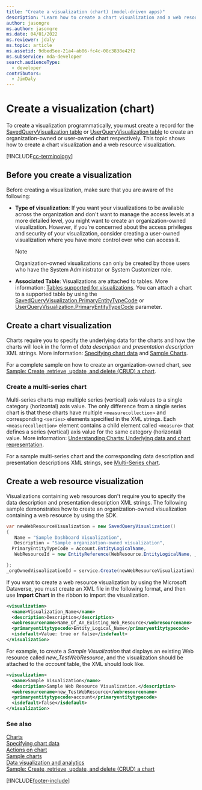 ```yaml
---
title: "Create a visualization (chart) (model-driven apps)"
description: "Learn how to create a chart visualization and a web resource visualization."
author: jasongre
ms.author: jasongre
ms.date: 04/01/2022
ms.reviewer: jdaly
ms.topic: article
ms.assetid: 9dbed5ee-21a4-ab86-fc4c-08c3838e42f2
ms.subservice: mda-developer
search.audienceType:
  - developer
contributors:
  - JimDaly
---
```


# Create a visualization (chart)

To create a visualization programmatically, you must create a record for the [SavedQueryVisualization table](../data-platform/reference/entities/savedqueryvisualization.md) or [UserQueryVisualization table](../data-platform/reference/entities/userqueryvisualization.md) to create an organization-owned or user-owned chart respectively. This topic shows how to create a chart visualization and a web resource visualization.

[!INCLUDE[cc-terminology](../data-platform/includes/cc-terminology.md)]

<a name="Before"></a>

## Before you create a visualization

Before creating a visualization, make sure that you are aware of the following:

- **Type of visualization**: If you want your visualizations to be available across the organization and don't want to manage the access levels at a more detailed level, you might want to create an organization-owned visualization. However, if you're concerned about the access privileges and security of your visualization, consider creating a user-owned visualization where you have more control over who can access it.

  > [!NOTE]
  > Organization-owned visualizations can only be created by those users who have the System Administrator or System Customizer role.

- **Associated Table**: Visualizations are attached to tables. More information: [Tables supported for visualizations](view-data-with-visualizations-charts.md). You can attach a chart to a supported table by using the [SavedQueryVisualization.PrimaryEntityTypeCode](../data-platform/reference/entities/savedqueryvisualization.md#BKMK_PrimaryEntityTypeCode) or [UserQueryVisualization.PrimaryEntityTypeCode](../data-platform/reference/entities/userqueryvisualization.md#BKMK_PrimaryEntityTypeCode) parameter.

<a name="CreateChart"></a>

## Create a chart visualization

Charts require you to specify the underlying data for the charts and how the charts will look in the form of _data description_ and _presentation description_ XML strings. More information: [Specifying chart data](understand-charts-underlying-data-chart-representation.md) and [Sample Charts](sample-charts.md).

For a complete sample on how to create an organization-owned chart, see [Sample: Create, retrieve, update, and delete (CRUD) a chart](https://github.com/microsoft/PowerApps-Samples/tree/master/dataverse/orgsvc/CSharp/CRUDOperationsChart).

### Create a multi-series chart

Multi-series charts map multiple series (vertical) axis values to a single category (horizontal) axis value. The only difference from a single series chart is that these charts have multiple `<measurecollection>` and corresponding `<series>` elements specified in the XML strings. Each `<measurecollection>` element contains a child element called `<measure>` that defines a series (vertical) axis value for the same category (horizontal) value. More information: [Understanding Charts: Underlying data and chart representation](understand-charts-underlying-data-chart-representation.md).

For a sample multi-series chart and the corresponding data description and presentation descriptions XML strings, see [Multi-Series chart](sample-charts.md#multi-series-chart).

<a name="CreateWRVisualization"></a>

## Create a web resource visualization

Visualizations containing web resources don't require you to specify the data description and presentation description XML strings. The following sample demonstrates how to create an organization-owned visualization containing a web resource by using the SDK.

```csharp
var newWebResourceVisualization = new SavedQueryVisualization()
{
   Name = "Sample Dashboard Visualization",
   Description = "Sample organization-owned visualization",
  PrimaryEntityTypeCode = Account.EntityLogicalName,
   WebResourceId = new EntityReference(WebResource.EntityLogicalName, _webResourceId))

};
_orgOwnedVisualizationId = service.Create(newWebResourceVisualization);
```

If you want to create a web resource visualization by using the Microsoft Dataverse, you must create an XML file in the following format, and then use **Import Chart** in the ribbon to import the visualization.

```xml
<visualization>
  <name>Visualization_Name</name>
  <description>Description</description>
  <webresourcename>Name_Of_An_Existing_Web_Resource</webresourcename>
  <primaryentitytypecode>Entity_Logical_Name</primaryentitytypecode>
  <isdefault>Value: true or false</isdefault>
</visualization>
```

For example, to create a _Sample Visualization_ that displays an existing Web resource called _new_TestWebResource_, and the visualization should be attached to the _account_ table, the XML should look like.

```xml
<visualization>
  <name>Sample Visualization</name>
  <description>Sample Web Resource Visualization.</description>
  <webresourcename>new_TestWebResource</webresourcename>
  <primaryentitytypecode>account</primaryentitytypecode>
  <isdefault>false</isdefault>
</visualization>
```

### See also

[Charts](view-data-with-visualizations-charts.md)  
[Specifying chart data](understand-charts-underlying-data-chart-representation.md)  
[Actions on chart](actions-visualizations-charts.md)  
[Sample charts](sample-charts.md)  
[Data visualization and analytics](customize-visualizations-dashboards.md)  
[Sample: Create, retrieve, update, and delete (CRUD) a chart](https://github.com/microsoft/PowerApps-Samples/tree/master/dataverse/orgsvc/CSharp/CRUDOperationsChart)

[!INCLUDE[footer-include](../../includes/footer-banner.md)]
